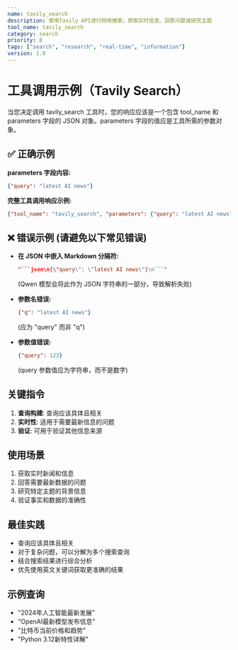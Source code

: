 ```yaml
---
name: tavily_search
description: 使用Tavily API进行网络搜索，获取实时信息、回答问题或研究主题
tool_name: tavily_search
category: search
priority: 8
tags: ["search", "research", "real-time", "information"]
version: 1.0
---
```


# 工具调用示例（Tavily Search）

当您决定调用 tavily_search 工具时，您的响应应该是一个包含 tool_name 和 parameters 字段的 JSON 对象。parameters 字段的值应是工具所需的参数对象。

## ✅ 正确示例

**parameters 字段内容:**
```json
{"query": "latest AI news"}
```

**完整工具调用响应示例:**
```json
{"tool_name": "tavily_search", "parameters": {"query": "latest AI news"}}
```

## ❌ 错误示例 (请避免以下常见错误)

- **在 JSON 中嵌入 Markdown 分隔符:** 
  ```json
  "```json\n{\"query\": \"latest AI news\"}\n```"
  ```
  (Qwen 模型会将此作为 JSON 字符串的一部分，导致解析失败)

- **参数名错误:** 
  ```json
  {"q": "latest AI news"}
  ```
  (应为 "query" 而非 "q")

- **参数值错误:** 
  ```json
  {"query": 123}
  ```
  (query 参数值应为字符串，而不是数字)

## 关键指令
1. **查询构建**: 查询应该具体且相关
2. **实时性**: 适用于需要最新信息的问题
3. **验证**: 可用于验证其他信息来源

## 使用场景
1. 获取实时新闻和信息
2. 回答需要最新数据的问题
3. 研究特定主题的背景信息
4. 验证事实和数据的准确性

## 最佳实践
- 查询应该具体且相关
- 对于复杂问题，可以分解为多个搜索查询
- 结合搜索结果进行综合分析
- 优先使用英文关键词获取更准确的结果

## 示例查询
- "2024年人工智能最新发展"
- "OpenAI最新模型发布信息"
- "比特币当前价格和趋势"
- "Python 3.12新特性详解"

